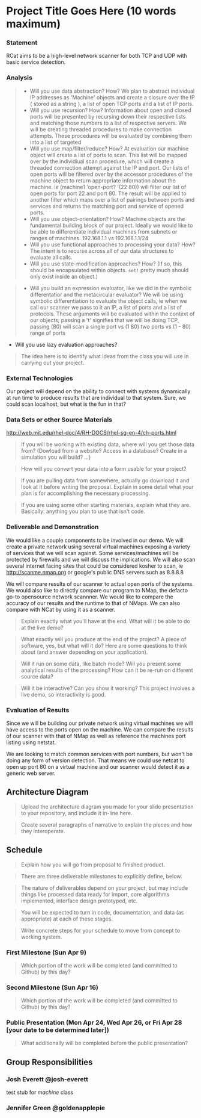 # Project Title Goes Here (10 words maximum)

### Statement
RCat aims to be a high-level network scanner for both TCP and UDP with basic service detection.
### Analysis

>- Will you use data abstraction? How?
We plan to abstract individual IP addresses as 'Machine' objects and create a closure over the IP ( stored as a string ), a list of open TCP ports and a list of IP ports.
>- Will you use recursion? How?
Information about open and closed ports will be presented by recursing down their respective lists and matching those numbers to a list of respective servers.
We will be creating threaded procedures to make connection attempts. These procedures will be evaluated by combining them into a list of targeted 
>- Will you use map/filter/reduce? How? 
At evaluation our machine object will create a list of ports to scan. This list will be mapped over by the individiual scan procedure, which will create a threaded connection attempt against the IP and port. 
Our lists of open ports will be filtered over by the accessor procedures of the machine object to return appropriate information about the machine. 
ie (machine1 'open-port? '(22 80)) will filter our list of open ports for port 22 and port 80.
The result will be applied to another filter which maps over a list of pairings between ports and services and returns the matching port and service of opened ports.
>- Will you use object-orientation? How?
Machine objects are the fundamental building block of our project. Ideally we would like to be able to differentiate individual machines from subnets or ranges of machines.
192.168.1.1 vs 192.168.1.1/24
>- Will you use functional approaches to processing your data? How?
The intent is to recurse across all of our data structures to evaluate all calls.
>- Will you use state-modification approaches? How? (If so, this should be encapsulated within objects. `set!` pretty much should only exist inside an object.)

>- Will you build an expression evaluator, like we did in the symbolic differentatior and the metacircular evaluator?
We will be using symbolic differentiation to evaluate the object calls, ie when we call our scanner we pass to it an IP, a list of ports and a list of protocols. These arguments will be evaluated within the context of our objects; passing a 't' signifies that we will be doing TCP, passing (80) will scan a single port vs (1 80) two ports vs (1 - 80) range of ports
- Will you use lazy evaluation approaches?

>The idea here is to identify what ideas from the class you will use in carrying out your project. 


### External Technologies
Our project will depend on the ability to connect with systems dynamically at run time to produce results that are individual to that system. Sure, we could scan localhost, but what is the fun in that?

### Data Sets or other Source Materials
http://web.mit.edu/rhel-doc/4/RH-DOCS/rhel-sg-en-4/ch-ports.html

>If you will be working with existing data, where will you get those data from? (Dowload from a website? Access in a database? Create in a simulation you will build? ...)

>How will you convert your data into a form usable for your project?  

>If you are pulling data from somewhere, actually go download it and look at it before writing the proposal. Explain in some detail what your plan is for accomplishing the necessary processing.

>If you are using some other starting materials, explain what they are. Basically: anything you plan to use that isn't code.

### Deliverable and Demonstration
We would like a couple components to be involved in our demo. We will create a private network using several virtual machines exposing a variety of services that we will scan against. Some services/machines will be protected by firewalls and we will discuss the implications. We will also scan several internet facing sites that could be considered kosher to scan, ie http://scanme.nmap.org or google's public DNS servers such as 8.8.8.8

We will compare results of our scanner to actual open ports of the systems.
We would also like to directly compare our program to NMap, the defacto go-to opensource network scannner. We would like to compare the accuracy of our results and the runtime to that of NMaps.
We can also compare with NCat by using it as a scanner.


>Explain exactly what you'll have at the end. What will it be able to do at the live demo?

>What exactly will you produce at the end of the project? A piece of software, yes, but what will it do? Here are some questions to think about (and answer depending on your application).

>Will it run on some data, like batch mode? Will you present some analytical results of the processing? How can it be re-run on different source data?

>Will it be interactive? Can you show it working? This project involves a live demo, so interactivity is good.

### Evaluation of Results
Since we will be building our private network using virtual machines we will have access to the ports open on the machine. We can compare the results of our scanner with that of NMap as well as reference the machines port listing using netstat. 

We are looking to match common services with port numbers, but won't be doing any form of version detection. That means we could use netcat to open up port 80 on a virtual machine and our scanner would detect it as a generic web server.
## Architecture Diagram
>Upload the architecture diagram you made for your slide presentation to your repository, and include it in-line here.

>Create several paragraphs of narrative to explain the pieces and how they interoperate.

## Schedule
>Explain how you will go from proposal to finished product. 

>There are three deliverable milestones to explicitly define, below.

>The nature of deliverables depend on your project, but may include things like processed data ready for import, core algorithms implemented, interface design prototyped, etc. 

>You will be expected to turn in code, documentation, and data (as appropriate) at each of these stages.

>Write concrete steps for your schedule to move from concept to working system. 

### First Milestone (Sun Apr 9)
>Which portion of the work will be completed (and committed to Github) by this day? 

### Second Milestone (Sun Apr 16)
>Which portion of the work will be completed (and committed to Github) by this day?  

### Public Presentation (Mon Apr 24, Wed Apr 26, or Fri Apr 28 [your date to be determined later])
>What additionally will be completed before the public presentation?

## Group Responsibilities

### Josh Everett @josh-everett
test stub for _machine_ class

### Jennifer Green @goldenapplepie

